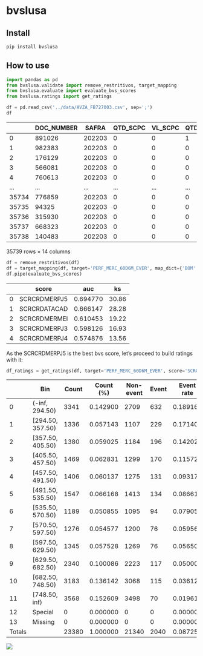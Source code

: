 # bvslusa

<!-- WARNING: THIS FILE WAS AUTOGENERATED! DO NOT EDIT! -->

## Install

``` sh
pip install bvslusa
```

## How to use

``` python
import pandas as pd
from bvslusa.validate import remove_restritivos, target_mapping
from bvslusa.evaluate import evaluate_bvs_scores
from bvslusa.ratings import get_ratings
```

``` python
df = pd.read_csv('../data/AVZA_FB727003.csv', sep=';')
df
```

<div>
<style scoped>
    .dataframe tbody tr th:only-of-type {
        vertical-align: middle;
    }
&#10;    .dataframe tbody tr th {
        vertical-align: top;
    }
&#10;    .dataframe thead th {
        text-align: right;
    }
</style>

|       | DOC_NUMBER | SAFRA  | QTD_SCPC | VL_SCPC | QTD_CCF | QTD_PROTESTO | VL_PROTESTO | FLAG_RESTRITIVO | SCRCRDMERPJ3 | SCRCRDMERPJ4 | SCRCRDMERPJ5 | SCRCRDATACAD | SCRCRDMERMEI | PERF_MERC_60D6M_EVER |
|-------|------------|--------|----------|---------|---------|--------------|-------------|-----------------|--------------|--------------|--------------|--------------|--------------|----------------------|
| 0     | 891026     | 202203 | 0        | 0       | 1       | 0            | 0           | 1               | 267          | 256          | 58           | 185          | 5            | MAU                  |
| 1     | 982383     | 202203 | 0        | 0       | 0       | 0            | 0           | 0               | 283          | 256          | 460          | 619          | 30           | BOM                  |
| 2     | 176129     | 202203 | 0        | 0       | 0       | 0            | 0           | 0               | 283          | 256          | 460          | 712          | 34           | BOM                  |
| 3     | 566081     | 202203 | 0        | 0       | 0       | 0            | 0           | 0               | 283          | 256          | 460          | 781          | 30           | BOM                  |
| 4     | 760613     | 202203 | 0        | 0       | 0       | 0            | 0           | 0               | 283          | 256          | 460          | 712          | 34           | BOM                  |
| ...   | ...        | ...    | ...      | ...     | ...     | ...          | ...         | ...             | ...          | ...          | ...          | ...          | ...          | ...                  |
| 35734 | 776859     | 202203 | 0        | 0       | 0       | 4            | 911         | 1               | 484          | 767          | 513          | 969          | 902          | MAU                  |
| 35735 | 94325      | 202203 | 0        | 0       | 0       | 4            | 911         | 1               | 484          | 767          | 513          | 969          | 902          | MAU                  |
| 35736 | 315930     | 202203 | 0        | 0       | 0       | 4            | 911         | 1               | 484          | 767          | 513          | 969          | 902          | MAU                  |
| 35737 | 668323     | 202203 | 0        | 0       | 0       | 4            | 911         | 1               | 484          | 767          | 513          | 969          | 902          | MAU                  |
| 35738 | 140483     | 202203 | 0        | 0       | 0       | 2            | 5285        | 1               | 487          | 767          | 531          | 956          | 131          | BOM                  |

<p>35739 rows × 14 columns</p>
</div>

``` python
df = remove_restritivos(df)
df = target_mapping(df, target='PERF_MERC_60D6M_EVER', map_dict={'BOM': 0, 'MAU': 1})
df.pipe(evaluate_bvs_scores)
```

<div>
<style scoped>
    .dataframe tbody tr th:only-of-type {
        vertical-align: middle;
    }
&#10;    .dataframe tbody tr th {
        vertical-align: top;
    }
&#10;    .dataframe thead th {
        text-align: right;
    }
</style>

|     | score        | auc      | ks    |
|-----|--------------|----------|-------|
| 0   | SCRCRDMERPJ5 | 0.694770 | 30.86 |
| 1   | SCRCRDATACAD | 0.666147 | 28.28 |
| 2   | SCRCRDMERMEI | 0.610453 | 19.22 |
| 3   | SCRCRDMERPJ3 | 0.598126 | 16.93 |
| 4   | SCRCRDMERPJ4 | 0.574876 | 13.56 |

</div>

As the SCRCRDMERPJ5 is the best bvs score, let’s proceed to build
ratings with it:

``` python
df_ratings = get_ratings(df, target='PERF_MERC_60D6M_EVER', score='SCRCRDMERPJ5')
```

<div>
<style scoped>
    .dataframe tbody tr th:only-of-type {
        vertical-align: middle;
    }
&#10;    .dataframe tbody tr th {
        vertical-align: top;
    }
&#10;    .dataframe thead th {
        text-align: right;
    }
</style>

|        | Bin               | Count | Count (%) | Non-event | Event | Event rate | WoE       | IV       | JS           |
|--------|-------------------|-------|-----------|-----------|-------|------------|-----------|----------|--------------|
| 0      | (-inf, 294.50)    | 3341  | 0.142900  | 2709      | 632   | 0.189165   | -0.892188 | 0.163145 | 1.974255e-02 |
| 1      | \[294.50, 357.50) | 1336  | 0.057143  | 1107      | 229   | 0.171407   | -0.771947 | 0.046611 | 5.685828e-03 |
| 2      | \[357.50, 405.50) | 1380  | 0.059025  | 1184      | 196   | 0.142029   | -0.549094 | 0.022291 | 2.751878e-03 |
| 3      | \[405.50, 457.50) | 1469  | 0.062831  | 1299      | 170   | 0.115725   | -0.314082 | 0.007055 | 8.782459e-04 |
| 4      | \[457.50, 491.50) | 1406  | 0.060137  | 1275      | 131   | 0.093172   | -0.072129 | 0.000322 | 4.028209e-05 |
| 5      | \[491.50, 535.50) | 1547  | 0.066168  | 1413      | 134   | 0.086619   | 0.007997  | 0.000004 | 5.272191e-07 |
| 6      | \[535.50, 570.50) | 1189  | 0.050855  | 1095      | 94    | 0.079058   | 0.107581  | 0.000563 | 7.034663e-05 |
| 7      | \[570.50, 597.50) | 1276  | 0.054577  | 1200      | 76    | 0.059561   | 0.41171   | 0.007813 | 9.698149e-04 |
| 8      | \[597.50, 629.50) | 1345  | 0.057528  | 1269      | 76    | 0.056506   | 0.467618  | 0.010386 | 1.286575e-03 |
| 9      | \[629.50, 682.50) | 2340  | 0.100086  | 2223      | 117   | 0.050000   | 0.596806  | 0.027941 | 3.441700e-03 |
| 10     | \[682.50, 748.50) | 3183  | 0.136142  | 3068      | 115   | 0.036129   | 0.936216  | 0.081821 | 9.869692e-03 |
| 11     | \[748.50, inf)    | 3568  | 0.152609  | 3498      | 70    | 0.019619   | 1.563818  | 0.202677 | 2.303251e-02 |
| 12     | Special           | 0     | 0.000000  | 0         | 0     | 0.000000   | 0.0       | 0.000000 | 0.000000e+00 |
| 13     | Missing           | 0     | 0.000000  | 0         | 0     | 0.000000   | 0.0       | 0.000000 | 0.000000e+00 |
| Totals |                   | 23380 | 1.000000  | 21340     | 2040  | 0.087254   |           | 0.570628 | 6.776995e-02 |

</div>

![](index_files/figure-commonmark/cell-5-output-2.png)
